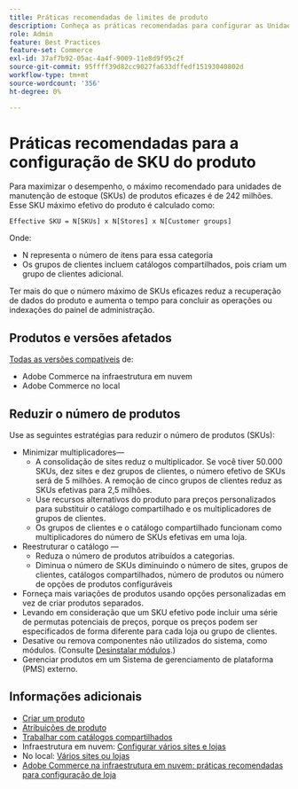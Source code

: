 ```yaml
---
title: Práticas recomendadas de limites de produto
description: Conheça as práticas recomendadas para configurar as Unidades de manutenção de estoque (SKUs) do produto para maximizar o desempenho do site.
role: Admin
feature: Best Practices
feature-set: Commerce
exl-id: 37af7b92-05ac-4a4f-9009-11e8d9f95c2f
source-git-commit: 95ffff39d82cc9027fa633dffedf15193040802d
workflow-type: tm+mt
source-wordcount: '356'
ht-degree: 0%

---
```


# Práticas recomendadas para a configuração de SKU do produto

Para maximizar o desempenho, o máximo recomendado para unidades de manutenção de estoque (SKUs) de produtos eficazes é de 242 milhões. Esse SKU máximo efetivo do produto é calculado como:

```text
Effective SKU = N[SKUs] x N[Stores] x N[Customer groups]
```

Onde:

- N representa o número de itens para essa categoria
- Os grupos de clientes incluem catálogos compartilhados, pois criam um grupo de clientes adicional.

Ter mais do que o número máximo de SKUs eficazes reduz a recuperação de dados do produto e aumenta o tempo para concluir as operações ou indexações do painel de administração.

## Produtos e versões afetados

[Todas as versões compatíveis](../../../release/versions.md) de:

- Adobe Commerce na infraestrutura em nuvem
- Adobe Commerce no local

## Reduzir o número de produtos

Use as seguintes estratégias para reduzir o número de produtos (SKUs):

- Minimizar multiplicadores—
   - A consolidação de sites reduz o multiplicador. Se você tiver 50.000 SKUs, dez sites e dez grupos de clientes, o número efetivo de SKUs será de 5 milhões. A remoção de cinco grupos de clientes reduz as SKUs efetivas para 2,5 milhões.
   - Use recursos alternativos do produto para preços personalizados para substituir o catálogo compartilhado e os multiplicadores de grupos de clientes.
   - Os grupos de clientes e o catálogo compartilhado funcionam como multiplicadores do número de SKUs efetivas em uma loja.
- Reestruturar o catálogo —
   - Reduza o número de produtos atribuídos a categorias.
   - Diminua o número de SKUs diminuindo o número de sites, grupos de clientes, catálogos compartilhados, número de produtos ou número de opções de produtos configuráveis
- Forneça mais variações de produtos usando opções personalizadas em vez de criar produtos separados.
- Levando em consideração que um SKU efetivo pode incluir uma série de permutas potenciais de preços, porque os preços podem ser especificados de forma diferente para cada loja ou grupo de clientes.
- Desative ou remova componentes não utilizados do sistema, como módulos. (Consulte  [Desinstalar módulos](../../../installation/tutorials/uninstall-modules.md).)
- Gerenciar produtos em um Sistema de gerenciamento de plataforma (PMS) externo.

## Informações adicionais

- [Criar um produto](https://experienceleague.adobe.com/docs/commerce-admin/catalog/products/product-create.html)
- [Atribuições de produto](https://experienceleague.adobe.com/docs/commerce-admin/catalog/categories/products-in-category/categories-product-assignments.html)
- [Trabalhar com catálogos compartilhados](https://experienceleague.adobe.com/docs/commerce-admin/b2b/shared-catalogs/catalog-shared.html)
- Infraestrutura em nuvem: [Configurar vários sites e lojas](https://devdocs.magento.com/cloud/project/project-multi-sites.html)
- No local: [Vários sites ou lojas](../../../configuration/multi-sites/ms-overview.md)
- [Adobe Commerce na infraestrutura em nuvem: práticas recomendadas para configuração de loja](https://devdocs.magento.com/cloud/configure/configure-best-practices.html)
